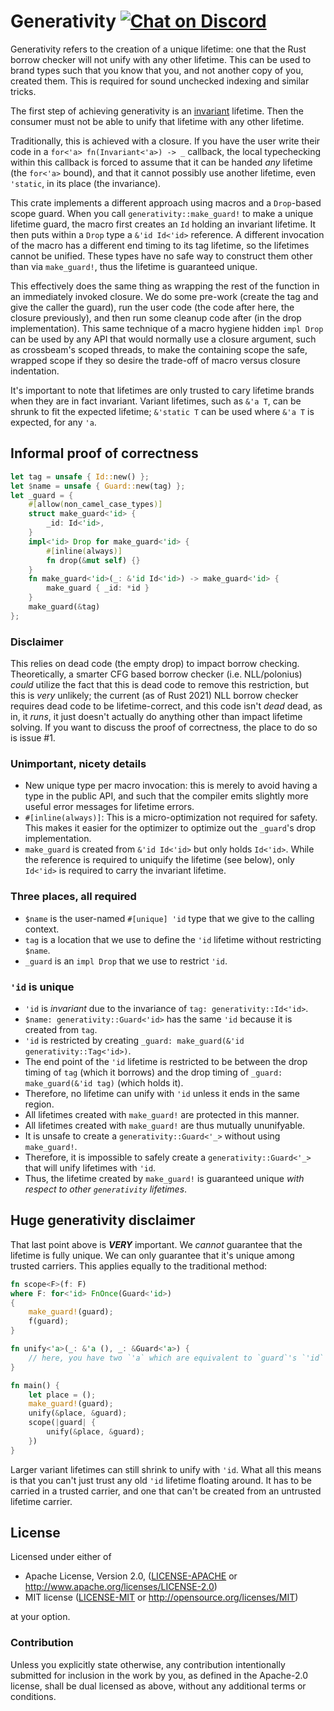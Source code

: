 # Generativity [![Chat on Discord](https://img.shields.io/discord/496481045684944897?style=flat&logo=discord)][Discord]

Generativity refers to the creation of a unique lifetime: one that the Rust
borrow checker will not unify with any other lifetime. This can be used to
brand types such that you know that you, and not another copy of you, created
them. This is required for sound unchecked indexing and similar tricks.

The first step of achieving generativity is an [invariant][variance] lifetime.
Then the consumer must not be able to unify that lifetime with any other lifetime.

Traditionally, this is achieved with a closure. If you have the user write their code in a
`for<'a> fn(Invariant<'a>) -> _` callback, the local typechecking within this callback
is forced to assume that it can be handed _any_ lifetime (the `for<'a>` bound), and that
it cannot possibly use another lifetime, even `'static`, in its place (the invariance).

This crate implements a different approach using macros and a `Drop`-based scope guard.
When you call `generativity::make_guard!` to make a unique lifetime guard, the macro
first creates an `Id` holding an invariant lifetime. It then puts within a `Drop` type
a `&'id Id<'id>` reference. A different invocation of the macro has a different end timing
to its tag lifetime, so the lifetimes cannot be unified. These types have no safe way to
construct them other than via `make_guard!`, thus the lifetime is guaranteed unique.

This effectively does the same thing as wrapping the rest of the function in an
immediately invoked closure. We do some pre-work (create the tag and give the caller the
guard), run the user code (the code after here, the closure previously), and then run
some cleanup code after (in the drop implementation). This same technique of a macro
hygiene hidden `impl Drop` can be used by any API that would normally use a closure
argument, such as crossbeam's scoped threads, to make the containing scope the safe,
wrapped scope if they so desire the trade-off of macro versus closure indentation.

It's important to note that lifetimes are only trusted to cary lifetime brands when they
are in fact invariant. Variant lifetimes, such as `&'a T`, can be shrunk to fit the expected
lifetime; `&'static T` can be used where `&'a T` is expected, for any `'a`.

## Informal proof of correctness

```rust
let tag = unsafe { Id::new() };
let $name = unsafe { Guard::new(tag) };
let _guard = {
    #[allow(non_camel_case_types)]
    struct make_guard<'id> {
        _id: Id<'id>,
    }
    impl<'id> Drop for make_guard<'id> {
        #[inline(always)]
        fn drop(&mut self) {}
    }
    fn make_guard<'id>(_: &'id Id<'id>) -> make_guard<'id> {
        make_guard { _id: *id }
    }
    make_guard(&tag)
};
```

### Disclaimer

This relies on dead code (the empty drop) to impact borrow checking.
Theoretically, a smarter CFG based borrow checker (i.e. NLL/polonius) *could*
utilize the fact that this is dead code to remove this restriction, but this is
*very* unlikely; the current (as of Rust 2021) NLL borrow checker requires dead
code to be lifetime-correct, and this code isn't *dead* dead, as in, it *runs*,
it just doesn't actually do anything other than impact lifetime solving. If you
want to discuss the proof of correctness, the place to do so is issue #1.

### Unimportant, nicety details

- New unique type per macro invocation: this is merely to avoid having a type in
  the public API, and such that the compiler emits slightly more useful error
  messages for lifetime errors.
- `#[inline(always)]`: This is a micro-optimization not required for safety.
  This makes it easier for the optimizer to optimize out the `_guard`'s drop
  implementation.
- `make_guard` is created from `&'id Id<'id>` but only holds `Id<'id>`. While
  the reference is required to uniquify the lifetime (see below), only `Id<'id>`
  is required to carry the invariant lifetime.

### Three places, all required

- `$name` is the user-named `#[unique] 'id` type that we give to the calling context.
- `tag` is a location that we use to define the `'id` lifetime without restricting `$name`.
- `_guard` is an `impl Drop` that we use to restrict `'id`.

### `'id` is unique

- `'id` is _invariant_ due to the invariance of `tag: generativity::Id<'id>`.
- `$name: generativity::Guard<'id>` has the same `'id` because it is created from `tag`.
- `'id` is restricted by creating `_guard: make_guard(&'id generativity::Tag<'id>)`.
- The end point of the `'id` lifetime is restricted to be between the drop timing of `tag`
  (which it borrows) and the drop timing of `_guard: make_guard(&'id tag)` (which holds it).
- Therefore, no lifetime can unify with `'id` unless it ends in the same region.
- All lifetimes created with `make_guard!` are protected in this manner.
- All lifetimes created with `make_guard!` are thus mutually ununifyable.
- It is unsafe to create a `generativity::Guard<'_>` without using `make_guard!`.
- Therefore, it is impossible to safely create a `generativity::Guard<'_>` that
  will unify lifetimes with `'id`.
- Thus, the lifetime created by `make_guard!` is guaranteed unique
  _with respect to other `generativity` lifetimes_.

## Huge generativity disclaimer

That last point above is ***VERY*** important. We _cannot_ guarantee that the
lifetime is fully unique. We can only guarantee that it's unique among trusted
carriers. This applies equally to the traditional method:

```rust
fn scope<F>(f: F)
where F: for<'id> FnOnce(Guard<'id>)
{
    make_guard!(guard);
    f(guard);
}

fn unify<'a>(_: &'a (), _: &Guard<'a>) {
    // here, you have two `'a` which are equivalent to `guard`'s `'id`
}

fn main() {
    let place = ();
    make_guard!(guard);
    unify(&place, &guard);
    scope(|guard| {
        unify(&place, &guard);
    })
}
```

Larger variant lifetimes can still shrink to unify with `'id`. What all this
means is that you can't just trust any old `'id` lifetime floating around. It
has to be carried in a trusted carrier, and one that can't be created from an
untrusted lifetime carrier.

## License

Licensed under either of

- Apache License, Version 2.0, ([LICENSE-APACHE](LICENSE-APACHE) or <http://www.apache.org/licenses/LICENSE-2.0>)
- MIT license ([LICENSE-MIT](LICENSE-MIT) or <http://opensource.org/licenses/MIT>)

at your option.

### Contribution

Unless you explicitly state otherwise, any contribution intentionally submitted
for inclusion in the work by you, as defined in the Apache-2.0 license, shall
be dual licensed as above, without any additional terms or conditions.

  [Discord]: <https://discord.gg/FuPE9JE>
  [variance]: <https://doc.rust-lang.org/nomicon/subtyping.html#variance>
